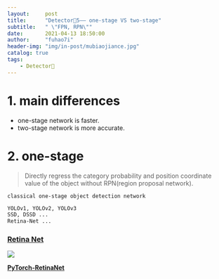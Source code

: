 ```yaml
---
layout:     post
title:      "Detector🎯5—— one-stage VS two-stage"
subtitle:   " \"FPN, RPN\""
date:       2021-04-13 18:50:00
author:     "fuhao7i"
header-img: "img/in-post/mubiaojiance.jpg"
catalog: true
tags:
    - Detector🎯
---
```


# 1. main differences

- one-stage network is faster.
- two-stage network is more accurate.

# 2. one-stage 

> Directly regress the category probability and position coordinate value of the object without RPN(region proposal network).

`classical one-stage object detection network`

```Bash
YOLOv1, YOLOv2, YOLOv3
SSD, DSSD ...
Retina-Net ...
```

### [Retina Net](https://blog.csdn.net/cp1314971/article/details/105841094/)

<img src="https://img-blog.csdnimg.cn/20210413164117265.png" center>

**[PyTorch-RetinaNet](https://github.com/kuangliu/pytorch-retinanet)**